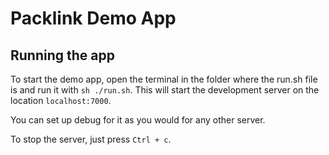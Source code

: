 # Packlink Demo App

## Running the app
To start the demo app, open the terminal in the folder where the run.sh file is
and run it with `sh ./run.sh`. This will start the development server on the location `localhost:7000`.

You can set up debug for it as you would for any other server.

To stop the server, just press `Ctrl + c`.
